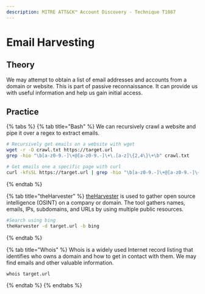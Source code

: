 ```yaml
---
description: MITRE ATT&CK™ Account Discovery - Technique T1087
---
```


# Email Harvesting

## Theory

We may attempt to obtain a list of email addresses and accounts from a domain or website. This is part of passive reconnaissance. It can provide us with useful information and help us gain initial access.

## Practice

{% tabs %}
{% tab title="Bash" %}
We can recursively crawl a website and pipe it over a regex to extract emails.

```bash
# Recursively get emails on a website with wget
wget -r -O crawl.txt https://target.url
grep -hio "\b[a-z0-9.-]\+@[a-z0-9.-]\+\.[a-z]\{2,4\}\+\b" crawl.txt

# Get emails one a specific page with curl
curl -kfsSL https://target.url | grep -hio "\b[a-z0-9.-]\+@[a-z0-9.-]\+\.[a-z]\{2,4\}\+\b"
```
{% endtab %}

{% tab title="theHarvester" %}
[theHarvester](https://github.com/laramies/theHarvester) is used to gather open source intelligence (OSINT) on a company or domain. The tool gathers names, emails, IPs, subdomains, and URLs by using multiple public resources.

```bash
#Search using bing
theHarvester -d target.url -b bing
```
{% endtab %}

{% tab title="Whois" %}
Whois is a widely used Internet record listing that identifies who owns a domain and how to get in contact with them. We may find emails and other valuable information.

```bash
whois target.url
```
{% endtab %}
{% endtabs %}

